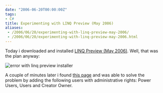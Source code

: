 ```yaml
---
date: "2006-06-20T00:00:00Z"
tags:
- C#
title: Experimenting with LINQ Preview (May 2006)
aliases:
 - /2006/06/20/experimenting-with-linq-preview-may-2006/
 - /2006/06/20/experimenting-with-linq-preview-may-2006.html
---
```

Today i downloaded and installed [LINQ Preview (May 2006)](http://www.microsoft.com/downloads/details.aspx?familyid=1e902c21-340c-4d13-9f04-70eb5e3dceea&displaylang=en). Well, that was the plan anyway:

![error with linq preview installer](http://www.timvw.be/wp-content/images/linq-2006-06-error.png)

A couple of minutes later i found [this page](http://forums.microsoft.com/MSDN/ShowPost.aspx?PostID=394174&SiteID=1) and was able to solve the problem by adding the following users with administrative rights: Power Users, Users and Creator Owner.
